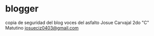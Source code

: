 # blogger
copia de seguridad del blog voces del asfalto
Josue Carvajal
2do "C" Matutino 
josueciz0403@gmail.com
